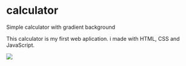 # calculator
Simple calculator with gradient background

This calculator is my first web aplication. i made with HTML, CSS and JavaScript.

<img src="images/calculator">
